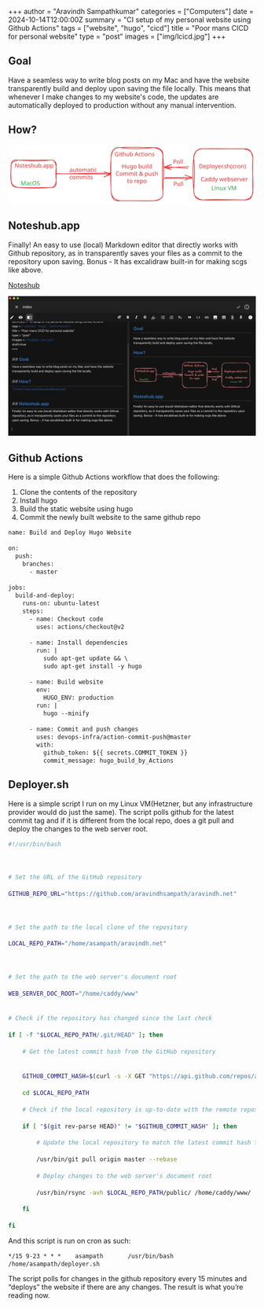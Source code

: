 +++
author = "Aravindh Sampathkumar"
categories = ["Computers"]
date = 2024-10-14T12:00:00Z
summary = "CI setup of my personal website using Github Actions"
tags = ["website", "hugo", "cicd"]
title = "Poor mans CICD for personal website"
type = "post"
images = ["img/lcicd.jpg"]
+++

## Goal
Have a seamless way to write blog posts on my Mac and have the website transparently build and deploy upon saving the file locally. This means that whenever I make changes to my website's code, the updates are automatically deployed to production without any manual intervention.

## How?
![cicd-workflow](cicd-workflow.excalidraw.svg)


## Noteshub.app

Finally!
An easy to use (local) Markdown editor that directly works with Github repository, as in transparently saves your files as a commit to the repository upon saving. Bonus - It has excalidraw built-in for making scgs like above.

[Noteshub](https://about.noteshub.app/)

![image](noteshub-screenshot.png)

## Github Actions
Here is a simple Github Actions workflow that does the following:
1. Clone the contents of the repository
2. Install hugo
3. Build the static website using hugo
4. Commit the newly built website to the same github repo 

```
name: Build and Deploy Hugo Website

on:
  push:
    branches:
      - master

jobs:
  build-and-deploy:
    runs-on: ubuntu-latest
    steps:
      - name: Checkout code
        uses: actions/checkout@v2

      - name: Install dependencies
        run: |
          sudo apt-get update && \
          sudo apt-get install -y hugo

      - name: Build website
        env:
          HUGO_ENV: production
        run: |
          hugo --minify

      - name: Commit and push changes
        uses: devops-infra/action-commit-push@master
        with:
          github_token: ${{ secrets.COMMIT_TOKEN }}
          commit_message: hugo_build_by_Actions
```
## Deployer.sh
Here is a simple script I run on my Linux VM(Hetzner, but any infrastructure provider would do just the same). The script polls github for the latest commit tag and if it is different from the local repo, does a git pull and deploy the changes to the web server root.

```bash
#!/usr/bin/bash

  

# Set the URL of the GitHub repository

GITHUB_REPO_URL="https://github.com/aravindhsampath/aravindh.net"

  

# Set the path to the local clone of the repository

LOCAL_REPO_PATH="/home/asampath/aravindh.net"

  

# Set the path to the web server's document root

WEB_SERVER_DOC_ROOT="/home/caddy/www"


# Check if the repository has changed since the last check

if [ -f "$LOCAL_REPO_PATH/.git/HEAD" ]; then

    # Get the latest commit hash from the GitHub repository


    GITHUB_COMMIT_HASH=$(curl -s -X GET "https://api.github.com/repos/aravindhsampath/aravindh.net/commits?per_page=1" | jq -r '.[0].sha')

    cd $LOCAL_REPO_PATH

    # Check if the local repository is up-to-date with the remote repository

    if [ "$(git rev-parse HEAD)" != "$GITHUB_COMMIT_HASH" ]; then

        # Update the local repository to match the latest commit hash from GitHub

        /usr/bin/git pull origin master --rebase

        # Deploy changes to the web server's document root

        /usr/bin/rsync -avh $LOCAL_REPO_PATH/public/ /home/caddy/www/

    fi

fi

```
And this script is run on cron as such:
```
*/15 9-23 * * *    asampath       /usr/bin/bash /home/asampath/deployer.sh
```
The script polls for changes in the github repository every 15 minutes and “deploys” the website if there are any changes. The result is what you’re reading now.

